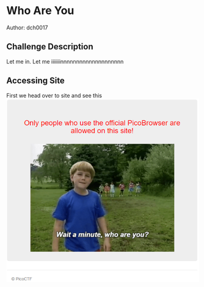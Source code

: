 # Who Are You
Author: dch0017

## Challenge Description
Let me in. Let me iiiiiiinnnnnnnnnnnnnnnnnnnn

## Accessing Site
First we head over to site and see this </br>
![website](./website.png)
</br>
